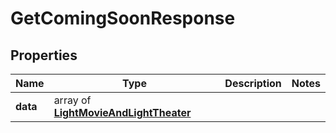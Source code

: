 # GetComingSoonResponse

## Properties

| Name     | Type                                                                   | Description | Notes |
| -------- | ---------------------------------------------------------------------- | ----------- | ----- |
| **data** | array of [**LightMovieAndLightTheater**](LightMovieAndLightTheater.md) |             |

